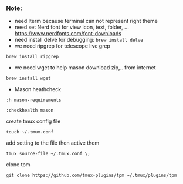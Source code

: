 ### Note:
- need Iterm because terminal can not represent right theme
- need set Nerd font for view icon, text, folder, ...
https://www.nerdfonts.com/font-downloads
- need install delve for debugging: `brew install delve`
- we need ripgrep for telescope live grep
```shell
brew install ripgrep
```
- we need wget to help mason download zip,.. from internet

```shell
brew install wget
```

- Mason heathcheck
```shell
:h mason-requirements
```

```shell
:checkhealth mason
```

create tmux config file 

```shell
touch ~/.tmux.conf
```

add setting to the file then active them

```shell
tmux source-file ~/.tmux.conf \;
```

clone tpm

```shell
git clone https://github.com/tmux-plugins/tpm ~/.tmux/plugins/tpm
```
